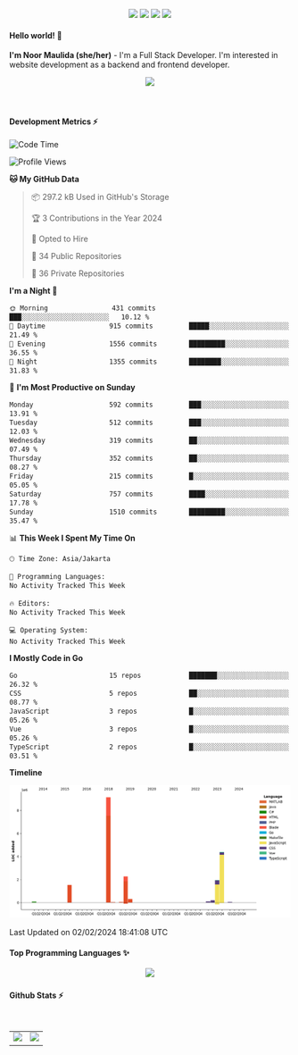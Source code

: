 <p align="center">
  <img src="https://dev.discordprofiles.me/badge/status/814439552055771206?simple=true">
  <img src="https://dev.discordprofiles.me/badge/playing/814439552055771206">
  <img src="https://dev.discordprofiles.me/badge/vscode/814439552055771206">
  <img src="https://dev.discordprofiles.me/badge/spotify/814439552055771206">
</p>

#### Hello world! 👋
**I'm Noor Maulida (she/her)** - I'm a Full Stack Developer. I'm interested in website development as a backend and frontend developer.

<p align="center">
  <img src="https://skillicons.dev/icons?i=go,php,laravel,nodejs,vue,express,ruby,mongodb,docker,aws,gcp" />
</p>
<br>

#### Development Metrics ⚡
<!--START_SECTION:waka-->
![Code Time](http://img.shields.io/badge/Code%20Time-349%20hrs%208%20mins-blue)

![Profile Views](http://img.shields.io/badge/Profile%20Views-0-blue)

**🐱 My GitHub Data** 

> 📦 297.2 kB Used in GitHub's Storage 
 > 
> 🏆 3 Contributions in the Year 2024
 > 
> 💼 Opted to Hire
 > 
> 📜 34 Public Repositories 
 > 
> 🔑 36 Private Repositories 
 > 
**I'm a Night 🦉** 

```text
🌞 Morning                431 commits         ███░░░░░░░░░░░░░░░░░░░░░░   10.12 % 
🌆 Daytime                915 commits         █████░░░░░░░░░░░░░░░░░░░░   21.49 % 
🌃 Evening                1556 commits        █████████░░░░░░░░░░░░░░░░   36.55 % 
🌙 Night                  1355 commits        ████████░░░░░░░░░░░░░░░░░   31.83 % 
```
📅 **I'm Most Productive on Sunday** 

```text
Monday                   592 commits         ███░░░░░░░░░░░░░░░░░░░░░░   13.91 % 
Tuesday                  512 commits         ███░░░░░░░░░░░░░░░░░░░░░░   12.03 % 
Wednesday                319 commits         ██░░░░░░░░░░░░░░░░░░░░░░░   07.49 % 
Thursday                 352 commits         ██░░░░░░░░░░░░░░░░░░░░░░░   08.27 % 
Friday                   215 commits         █░░░░░░░░░░░░░░░░░░░░░░░░   05.05 % 
Saturday                 757 commits         ████░░░░░░░░░░░░░░░░░░░░░   17.78 % 
Sunday                   1510 commits        █████████░░░░░░░░░░░░░░░░   35.47 % 
```


📊 **This Week I Spent My Time On** 

```text
🕑︎ Time Zone: Asia/Jakarta

💬 Programming Languages: 
No Activity Tracked This Week

🔥 Editors: 
No Activity Tracked This Week

💻 Operating System: 
No Activity Tracked This Week
```

**I Mostly Code in Go** 

```text
Go                       15 repos            ███████░░░░░░░░░░░░░░░░░░   26.32 % 
CSS                      5 repos             ██░░░░░░░░░░░░░░░░░░░░░░░   08.77 % 
JavaScript               3 repos             █░░░░░░░░░░░░░░░░░░░░░░░░   05.26 % 
Vue                      3 repos             █░░░░░░░░░░░░░░░░░░░░░░░░   05.26 % 
TypeScript               2 repos             █░░░░░░░░░░░░░░░░░░░░░░░░   03.51 % 
```



**Timeline**

![Lines of Code chart](https://raw.githubusercontent.com/noormaulida/noormaulida/main/assets/bar_graph.png)


 Last Updated on 02/02/2024 18:41:08 UTC
<!--END_SECTION:waka-->

#### Top Programming Languages ✨
<p align="center">
  <img src="https://api.githubtrends.io/user/svg/noormaulida/langs?time_range=one_year&include_private=true&compact=true&theme=dark" />
</p>

#### Github Stats ⚡
<p align="center">
  <table>
    <tr>
      <td>
        <img src="https://github-readme-streak-stats.herokuapp.com?user=noormaulida&theme=react&hide_border=true&mode=weekly" height="180" />
      </td>
      <td>
        <img src="https://github-readme-stats.vercel.app/api?username=noormaulida&theme=react&count_private=true&hide_border=true&line_height=20" height="180"/>
      </td>
    </tr>
</p>
<br>
